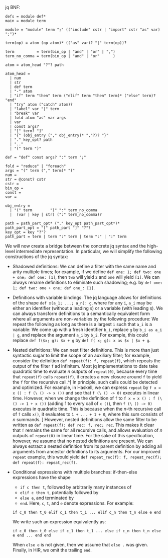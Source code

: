 jq BNF:

```
defs = module def*
main = module term

module = "module" term ";" (("include" cstr | "import" cstr "as" var) ";")*

term(op) = atom (op atom)* (("as" var)? "|" term(op))?

term          = term(bin_op | "and" | "or" | ",")
term_no_comma = term(bin_op | "and" | "or"      )

atom = atom_head "?"? path

atom_head =
  | num
  | str
  | def term
  | "-" atom
  | "if" term "then" term ("elif" term "then" term)* ("else" term)? "end"
  | "try" atom ("catch" atom)?
  | "label" var "|" term
  | "break" var
  | fold atom "as" var args
  | var
  | const args?
  | "[" term? "]"
  | "{" (obj_entry ("," obj_entry)* ","?)? "}"
  | "." key_opt? path
  | ".."
  | "(" term ")"

def = "def" const args? ":" term ";"

fold = "reduce" | "foreach"
args = "(" term ("," term)* ")"
num =
str = @const? cstr
cstr =
bin_op =
const =
var =

obj_entry =
  | "(" term        ")" ":" term_no_comma
  |  (var | key | str) (":" term_no_comma)?

path = path_part_opt* ("." key_opt path_part_opt*)*
path_part_opt = "[" path_part "]" "?"?
key_opt = key "?"?
path_part = term | term ":" term | term ":" | ":" term
```

We will now create a bridge between the concrete jq syntax and the
high-level intermediate representation.
In particular, we will simplify the following constructions of the jq syntax:

- Shadowed definitions:
  We can define a filter with the same name and arity multiple times; for example,
  if we define `def one: 1; def two: one + one; def one: [1]`,
  then `two` will yield `2` and `one` will yield `[1]`.
  We can always rename definitions to eliminate such shadowing; e.g. by
  `def one: 1; def two: one + one; def one_: [1]`.
- Definitions with variable bindings:
  The jq language allows for definitions of the shape
  `def x(a_1; ...; a_n): g`, where for any `i`, `a_i` may be either
  an identifier (without a leading `$`) or
  a variable (with leading `$`).
  We can always transform definitions to a semantically equivalent form where
  all arguments are non-variables by the following procedure:
  We repeat the following as long as there is a largest `i` such that `a_i` is a variable:
  We come up with a fresh identifier `b_i`,
  replace `g` by `b_i as a_i | g`, and
  replace the argument `a_i` by `b_i`.
  For example, this could replace
  `def f($x; g): $x + g` by
  `def f( x; g): x as $x | $x + g`.
- Nested definitions:
  We can nest filter definitions.
  This is more than just syntactic sugar to limit the scope of an auxiliary filter;
  for example, consider the definition `def repeat(f): f, repeat(f)`,
  which repeats the output of the filter `f` ad infinitem.
  Most jq implementations to date take quadratic time to evaluate $n$ outputs of `repeat(0)`,
  because every time that `repeat(f)` calls `repeat(f)`,
  it creates a new closure around `f` to yield the `f` for the recursive call.^[
    In principle, such calls could be detected and optimized.
    For example, in Haskell, we can express `repeat` by
    `f x = x () : f (\ () -> x ())` and see that
    `f (\ () -> 0)` executes in linear time.
    However, when we change the definition of `f` to
    `f x = x () : f (\ () -> 1 + x ())` (adding 1 to every call of `x ()`), then
    `f (\ () -> 0)` executes in quadratic time.
    This is because when the $n$-th recursive call of `f` calls `x()`, it evaluates to
    `1 + ... + 1 + 0`, where this sum consists of $n$ summands.
  ]
  However, nested definitions allow the same filter to be written as
  `def repeat(f): def rec: f, rec; rec`.
  This makes it clear that `f` remains the same for all recursive calls,
  and allows evaluation of $n$ outputs of `repeat(0)` in linear time.
  For the sake of this specification, however,
  we assume that no nested definitions are present.
  We can always extract a nested definition from its parent definition by
  adding all arguments from ancestor definitions to its arguments.
  For our improved `repeat` example, this would yield
  `def repeat_rec(f): f, repeat_rec(f); def repeat(f): repeat_rec(f)`.
- Conditional expressions with multiple branches:
  if-then-else expressions have the shape
  - `if c then t`, followed by arbitrarily many instances of
  - `elif c then t`, potentially followed by
  - `else e`, and terminated by
  - `end`.
  Here, `c`, `t`, and `e` denote expressions.
  For example:

  ```
  if c_0 then t_0 elif c_1 then t_1 ... elif c_n then t_n else e end
  ```
  We write such an expression equivalently as:
  ```
  if c_0 then t_0 else if c_1 then t_1 ... else if c_n then t_n else e end ... end end
  ```
  When `else e` is not given, then we assume that `else .` was given.
  Finally, in HIR, we omit the trailing `end`.
